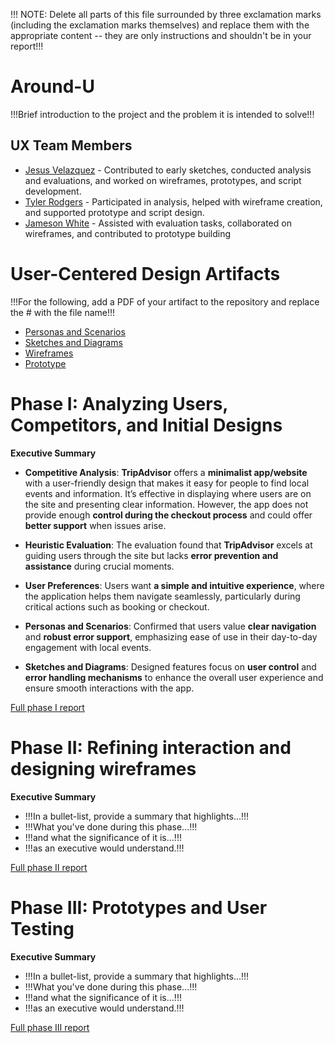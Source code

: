 !!! NOTE: Delete all parts of this file surrounded by three exclamation marks (including the exclamation marks themselves) and replace them with the appropriate content -- they are only instructions and shouldn't be in your report!!!

# Around-U

!!!Brief introduction to the project and the problem it is intended to solve!!!

## UX Team Members

* [Jesus Velazquez](https://jesus-portfolio-link.com) - Contributed to early sketches, conducted analysis and evaluations, and worked on wireframes, prototypes, and script development.
* [Tyler Rodgers](https://tyler-portfolio-link.com) - Participated in analysis, helped with wireframe creation, and supported prototype and script design.
* [Jameson White](https://jameson-portfolio-link.com) - Assisted with evaluation tasks, collaborated on wireframes, and contributed to prototype building

# User-Centered Design Artifacts
 
!!!For the following, add a PDF of your artifact to the repository and replace the # with the file name!!!

* [Personas and Scenarios](personas/)
* [Sketches and Diagrams](sketches/)
* [Wireframes](wireframes/)
* [Prototype](#)

# Phase I: Analyzing Users, Competitors, and Initial Designs

**Executive Summary**

* **Competitive Analysis**: **TripAdvisor** offers a **minimalist app/website** with a user-friendly design that makes it easy for people to find local events and information. It’s effective in displaying where users are on the site and presenting clear information. However, the app does not provide enough **control during the checkout process** and could offer **better support** when issues arise.

* **Heuristic Evaluation**: The evaluation found that **TripAdvisor** excels at guiding users through the site but lacks **error prevention and assistance** during crucial moments.

* **User Preferences**: Users want **a simple and intuitive experience**, where the application helps them navigate seamlessly, particularly during critical actions such as booking or checkout. 

* **Personas and Scenarios**: Confirmed that users value **clear navigation** and **robust error support**, emphasizing ease of use in their day-to-day engagement with local events.

* **Sketches and Diagrams**: Designed features focus on **user control** and **error handling mechanisms** to enhance the overall user experience and ensure smooth interactions with the app.

[Full phase I report](phaseI/)

# Phase II: Refining interaction and designing wireframes

**Executive Summary**

* !!!In a bullet-list, provide a summary that highlights...!!!
* !!!What you've done during this phase...!!!
* !!!and what the significance of it is...!!!
* !!!as an executive would understand.!!!

[Full phase II report](phaseII/)

# Phase III: Prototypes and User Testing

**Executive Summary**

* !!!In a bullet-list, provide a summary that highlights...!!!
* !!!What you've done during this phase...!!!
* !!!and what the significance of it is...!!!
* !!!as an executive would understand.!!!

[Full phase III report](phaseIII/)
